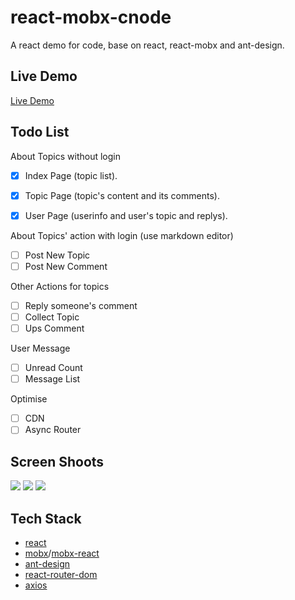 #   react-mobx-cnode
A react demo for code, base on react, react-mobx and ant-design.

##  Live Demo
[Live Demo](https://jzleung.github.io/react-mobx-cnode/)

##  Todo List
About Topics without login

- [x] Index Page (topic list).

- [x] Topic Page (topic's content and its comments).

- [x] User Page (userinfo and user's topic and replys).

About Topics' action with login (use markdown editor)
- [ ] Post New Topic 
- [ ] Post New Comment 

Other Actions for topics
- [ ] Reply someone's comment
- [ ] Collect Topic
- [ ] Ups Comment

User Message
- [ ] Unread Count
- [ ] Message List

Optimise
- [ ] CDN
- [ ] Async Router

##  Screen Shoots
![](https://ws1.sinaimg.cn/large/006tNbRwgy1fy3q05uu2ij30u013zaf7.jpg)
![](https://ws3.sinaimg.cn/large/006tNbRwgy1fy3q06gwyej30u01ahkei.jpg)
![](https://ws3.sinaimg.cn/large/006tNbRwgy1fy3q062dftj31n10u0dhg.jpg)

##  Tech Stack
- [react](https://github.com/facebook/react)
- [mobx](https://github.com/mobxjs/mobx)/[mobx-react](https://github.com/mobxjs/mobx-react)
- [ant-design](https://github.com/ant-design/ant-design)
- [react-router-dom](https://github.com/ReactTraining/react-router/)
- [axios](https://github.com/axios/axios/)

